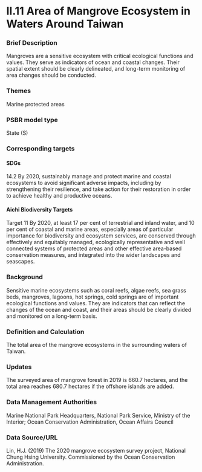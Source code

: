 # II.11 Area of Mangrove Ecosystem in Waters Around Taiwan

### Brief Description
Mangroves are a sensitive ecosystem with critical ecological functions and values. They serve as indicators of ocean and coastal changes. Their spatial extent should be clearly delineated, and long-term monitoring of area changes should be conducted.

### Themes
Marine protected areas
### PSBR model type
State (S)
### Corresponding targets
#### SDGs
14.2 By 2020, sustainably manage and protect marine and coastal ecosystems to avoid significant adverse impacts, including by strengthening their resilience, and take action for their restoration in order to achieve healthy and productive oceans.
#### Aichi Biodiversity Targets
Target 11 By 2020, at least 17 per cent of terrestrial and inland water, and 10 per cent of coastal and marine areas, especially areas of particular importance for biodiversity and ecosystem services, are conserved through effectively and equitably managed, ecologically representative and well connected systems of protected areas and other effective area-based conservation measures, and integrated into the wider landscapes and seascapes.
### Background
Sensitive marine ecosystems such as coral reefs, algae reefs, sea grass beds, mangroves, lagoons, hot springs, cold springs are of important ecological functions and values. They are indicators that can reflect the changes of the ocean and coast, and their areas should be clearly divided and monitored on a long-term basis.
### Definition and Calculation
The total area of the mangrove ecosystems in the surrounding waters of Taiwan.
### Updates
The surveyed area of mangrove forest in 2019 is 660.7 hectares, and the total area reaches 680.7 hectares if the offshore islands are added.
### Data Management Authorities
Marine National Park Headquarters, National Park Service, Ministry of the Interior; Ocean Conservation Administration, Ocean Affairs Council
### Data Source/URL
Lin, H.J. (2019) The 2020 mangrove ecosystem survey project, National Chung Hsing University. Commissioned by the Ocean Conservation Administration.
